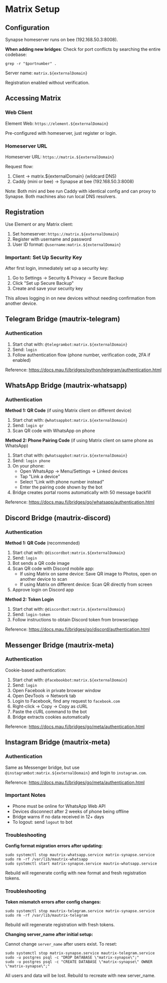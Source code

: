# Matrix Setup

## Configuration

Synapse homeserver runs on bee (192.168.50.3:8008).

**When adding new bridges**: Check for port conflicts by searching the entire codebase:

```console
grep -r "$portnumber" .
```

Server name: `matrix.${externalDomain}`

Registration enabled without verification.

## Accessing Matrix

### Web Client

Element Web: `https://element.${externalDomain}`

Pre-configured with homeserver, just register or login.

### Homeserver URL

Homeserver URL: `https://matrix.${externalDomain}`

Request flow:

1. Client → matrix.${externalDomain} (wildcard DNS)
2. Caddy (mini or bee) → Synapse at bee (192.168.50.3:8008)

Note: Both mini and bee run Caddy with identical config and can proxy to Synapse.
Both machines also run local DNS resolvers.

## Registration

Use Element or any Matrix client:

1. Set homeserver: `https://matrix.${externalDomain}`
2. Register with username and password
3. User ID format: `@username:matrix.${externalDomain}`

### Important: Set Up Security Key

After first login, immediately set up a security key:

1. Go to Settings → Security & Privacy → Secure Backup
2. Click "Set up Secure Backup"
3. Create and save your security key

This allows logging in on new devices without needing confirmation from another device.

## Telegram Bridge (mautrix-telegram)

### Authentication

1. Start chat with: `@telegrambot:matrix.${externalDomain}`
2. Send: `login`
3. Follow authentication flow (phone number, verification code, 2FA if enabled)

Reference: https://docs.mau.fi/bridges/python/telegram/authentication.html

## WhatsApp Bridge (mautrix-whatsapp)

### Authentication

**Method 1: QR Code** (if using Matrix client on different device)

1. Start chat with: `@whatsappbot:matrix.${externalDomain}`
2. Send: `login qr`
3. Scan QR code with WhatsApp on phone

**Method 2: Phone Pairing Code** (if using Matrix client on same phone as WhatsApp)

1. Start chat with: `@whatsappbot:matrix.${externalDomain}`
2. Send: `login phone`
3. On your phone:
   - Open WhatsApp → Menu/Settings → Linked devices
   - Tap "Link a device"
   - Select "Link with phone number instead"
   - Enter the pairing code shown by the bot
4. Bridge creates portal rooms automatically with 50 message backfill

Reference: https://docs.mau.fi/bridges/go/whatsapp/authentication.html

## Discord Bridge (mautrix-discord)

### Authentication

**Method 1: QR Code** (recommended)

1. Start chat with: `@discordbot:matrix.${externalDomain}`
2. Send: `login`
3. Bot sends a QR code image
4. Scan QR code with Discord mobile app:
   - If using Matrix on same device: Save QR image to Photos, open on another device to scan
   - If using Matrix on different device: Scan QR directly from screen
5. Approve login on Discord app

**Method 2: Token Login**

1. Start chat with: `@discordbot:matrix.${externalDomain}`
2. Send: `login-token`
3. Follow instructions to obtain Discord token from browser/app

Reference: https://docs.mau.fi/bridges/go/discord/authentication.html

## Messenger Bridge (mautrix-meta)

### Authentication

Cookie-based authentication:

1. Start chat with: `@facebookbot:matrix.${externalDomain}`
2. Send: `login`
3. Open Facebook in private browser window
4. Open DevTools → Network tab
5. Login to Facebook, find any request to `facebook.com`
6. Right-click → Copy → Copy as cURL
7. Paste the cURL command to the bot
8. Bridge extracts cookies automatically

Reference: https://docs.mau.fi/bridges/go/meta/authentication.html

## Instagram Bridge (mautrix-meta)

### Authentication

Same as Messenger bridge, but use `@instagrambot:matrix.${externalDomain}` and login to `instagram.com`.

Reference: https://docs.mau.fi/bridges/go/meta/authentication.html

### Important Notes

- Phone must be online for WhatsApp Web API
- Devices disconnect after 2 weeks of phone being offline
- Bridge warns if no data received in 12+ days
- To logout: send `logout` to bot

### Troubleshooting

**Config format migration errors after updating:**

```console
sudo systemctl stop mautrix-whatsapp.service matrix-synapse.service
sudo rm -rf /var/lib/mautrix-whatsapp
sudo systemctl start matrix-synapse.service mautrix-whatsapp.service
```

Rebuild will regenerate config with new format and fresh registration tokens.

### Troubleshooting

**Token mismatch errors after config changes:**

```console
sudo systemctl stop mautrix-telegram.service matrix-synapse.service
sudo rm -rf /var/lib/mautrix-telegram
```

Rebuild will regenerate registration with fresh tokens.

**Changing server_name after initial setup:**

Cannot change `server_name` after users exist. To reset:

```console
sudo systemctl stop matrix-synapse.service mautrix-telegram.service
sudo -u postgres psql -c "DROP DATABASE \"matrix-synapse\";"
sudo -u postgres psql -c "CREATE DATABASE \"matrix-synapse\" OWNER \"matrix-synapse\";"
```

All users and data will be lost. Rebuild to recreate with new server_name.
